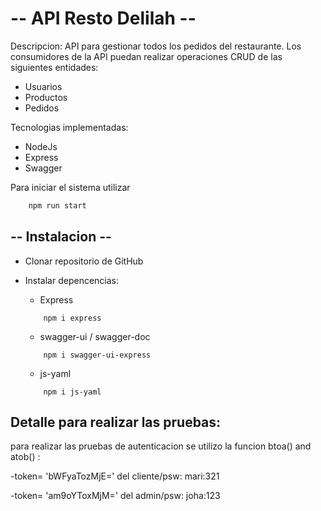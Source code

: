 #     -- API Resto Delilah --

Descripcion: API para gestionar todos los pedidos del
restaurante. Los consumidores de la API puedan realizar operaciones CRUD de las
siguientes entidades:
* Usuarios
* Productos
* Pedidos

Tecnologias implementadas:
* NodeJs
* Express
* Swagger 

Para iniciar el sistema  utilizar 
```bash
    npm run start
```

##  -- Instalacion --   

* Clonar repositorio de GitHub
* Instalar depencencias:

   * Express
    ```bsh
        npm i express
    ```
    * swagger-ui / swagger-doc
    ```bsh
        npm i swagger-ui-express    
    ```
    * js-yaml
    ```bsh
        npm i js-yaml    
    ```

## Detalle para realizar las pruebas: 
para realizar las pruebas de autenticacion se utilizo la funcion btoa() and atob() :

-token= 'bWFyaTozMjE=' del cliente/psw: mari:321 

-token= 'am9oYToxMjM=' del admin/psw: joha:123

